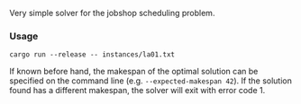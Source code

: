Very simple solver for the jobshop scheduling problem.

### Usage

```shell
cargo run --release -- instances/la01.txt
```

If known before hand, the makespan of the optimal solution can be specified on the command line (e.g. `--expected-makespan 42`). If the solution found has a different makespan, the solver will exit with error code 1. 